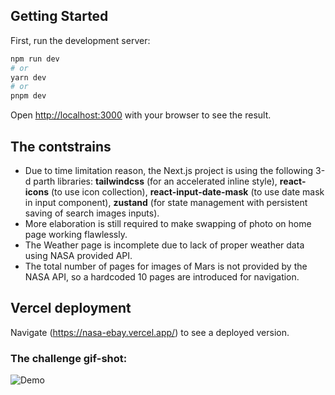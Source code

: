 ## Getting Started

First, run the development server:

```bash
npm run dev
# or
yarn dev
# or
pnpm dev
```

Open [http://localhost:3000](http://localhost:3000) with your browser to see the result.

## The contstrains

- Due to time limitation reason, the Next.js project is using the following 3-d parth libraries:
  **tailwindcss** (for an accelerated inline style),
  **react-icons** (to use icon collection),
  **react-input-date-mask** (to use date mask in input component),
  **zustand** (for state management with persistent saving of search images inputs).
- More elaboration is still required to make swapping of photo on home page working flawlessly.
- The Weather page is incomplete due to lack of proper weather data using NASA provided API.
- The total number of pages for images of Mars is not provided by the NASA API, so a hardcoded 10 pages are introduced for navigation.

## Vercel deployment

Navigate (https://nasa-ebay.vercel.app/) to see a deployed version.

### The challenge gif-shot:

![Demo](nasa-ebay.gif)
